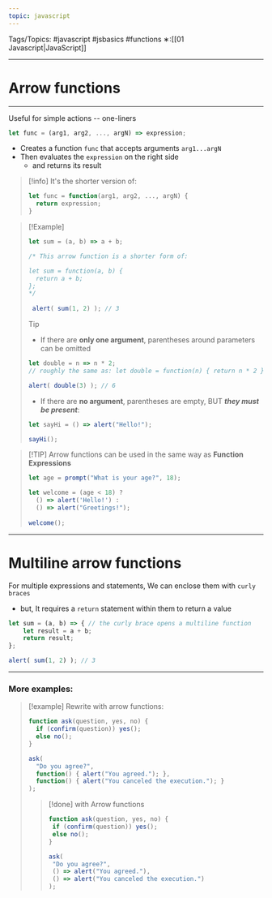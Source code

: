 ```yaml
---
topic: javascript
---
```

Tags/Topics: #javascript #jsbasics #functions
∗:[[01 Javascript|JavaScript]] 

---
# Arrow functions

--- 
Useful for simple actions -- one-liners

```javascript
let func = (arg1, arg2, ..., argN) => expression;
```
- Creates a function `func` that accepts arguments `arg1...argN`
- Then evaluates the `expression` on the right side
	- and returns its result
>[!info] It's the shorter version of:
>```javascript
>let func = function(arg1, arg2, ..., argN) {
>	return expression;
>}
>```

>[!Example]
>```javascript
>let sum = (a, b) => a + b;
>
>/* This arrow function is a shorter form of: 
>
>let sum = function(a, b) {
>	return a + b;
>};
>*/
>  
>  alert( sum(1, 2) ); // 3
>```
>>[!Tip] 
>>- If there are __only one argument__, parentheses around parameters can be omitted
>>```javascript
>>let double = n => n * 2;
>>// roughly the same as: let double = function(n) { return n * 2 }
>>
>>alert( double(3) ); // 6
>>```
>> - If there are __no argument__, parentheses are empty, BUT ___they must be present___:
>> ```javascript
>> let sayHi = () => alert("Hello!");
>> 
>> sayHi();
>> ```

>[!TIP] Arrow functions can be used in the same way as __Function Expressions__
>```javascript
>let age = prompt("What is your age?", 18);
>
>let welcome = (age < 18) ?
>	() => alert('Hello!') : 
>	() => alert("Greetings!");
>	
>welcome();
>```

---

# Multiline arrow functions
For multiple expressions and statements,
We can enclose them with `curly braces`
- but, It requires a `return` statement within them to return a value
```javascript
let sum = (a, b) => { // the curly brace opens a multiline function
	let result = a + b;
	return result;
};

alert( sum(1, 2) ); // 3
```


---
### More examples:

>[!example]
>Rewrite with arrow functions:
>```javascript
>function ask(question, yes, no) {
>	if (confirm(question)) yes();
>	else no();
>}
>
>ask(
>	"Do you agree?",
>	function() { alert("You agreed."); },
>	function() { alert("You canceled the execution."); }
>);
>```
>> [!done] with Arrow functions
>>```javascript
>>function ask(question, yes, no) {
>>	if (confirm(question)) yes();
>>	else no();
>>}
>>
>>ask(
>>	"Do you agree?",
>>	() => alert("You agreed."),
>>	() => alert("You canceled the execution.")
>>);
>>```

